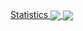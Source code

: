 <a href="">
  Statistics
  <img align="center" src="https://github-readme-stats.vercel.app/api/top-langs/?username=hackingthesystems&theme=dracula" />
  <img align="center" src="https://github-readme-stats.vercel.app/api?username=hackingthesystems&show_icons=true&theme=dracula" />
  
</a>
